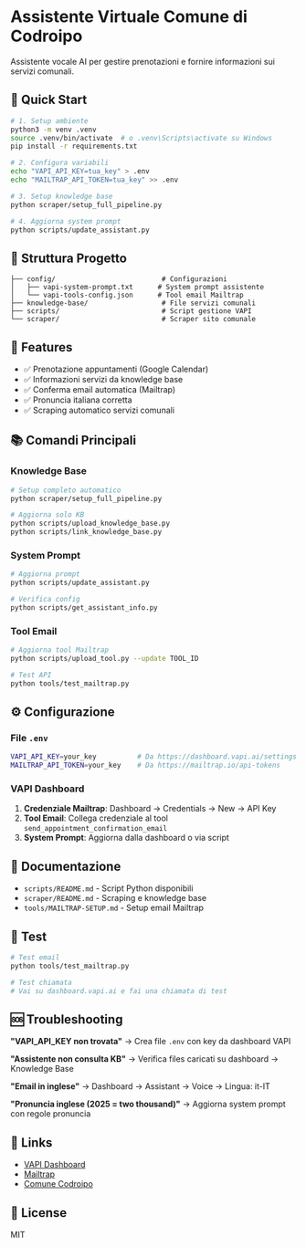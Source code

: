 # Assistente Virtuale Comune di Codroipo

Assistente vocale AI per gestire prenotazioni e fornire informazioni sui servizi comunali.

## 🚀 Quick Start

```bash
# 1. Setup ambiente
python3 -m venv .venv
source .venv/bin/activate  # o .venv\Scripts\activate su Windows
pip install -r requirements.txt

# 2. Configura variabili
echo "VAPI_API_KEY=tua_key" > .env
echo "MAILTRAP_API_TOKEN=tua_key" >> .env

# 3. Setup knowledge base
python scraper/setup_full_pipeline.py

# 4. Aggiorna system prompt
python scripts/update_assistant.py
```

## 📁 Struttura Progetto

```
├── config/                          # Configurazioni
│   ├── vapi-system-prompt.txt      # System prompt assistente
│   └── vapi-tools-config.json      # Tool email Mailtrap
├── knowledge-base/                  # File servizi comunali
├── scripts/                         # Script gestione VAPI
└── scraper/                         # Scraper sito comunale
```

## 🔑 Features

- ✅ Prenotazione appuntamenti (Google Calendar)
- ✅ Informazioni servizi da knowledge base
- ✅ Conferma email automatica (Mailtrap)
- ✅ Pronuncia italiana corretta
- ✅ Scraping automatico servizi comunali

## 📚 Comandi Principali

### Knowledge Base
```bash
# Setup completo automatico
python scraper/setup_full_pipeline.py

# Aggiorna solo KB
python scripts/upload_knowledge_base.py
python scripts/link_knowledge_base.py
```

### System Prompt
```bash
# Aggiorna prompt
python scripts/update_assistant.py

# Verifica config
python scripts/get_assistant_info.py
```

### Tool Email
```bash
# Aggiorna tool Mailtrap
python scripts/upload_tool.py --update TOOL_ID

# Test API
python tools/test_mailtrap.py
```

## ⚙️ Configurazione

### File `.env`
```bash
VAPI_API_KEY=your_key          # Da https://dashboard.vapi.ai/settings
MAILTRAP_API_TOKEN=your_key    # Da https://mailtrap.io/api-tokens
```

### VAPI Dashboard

1. **Credenziale Mailtrap**: Dashboard → Credentials → New → API Key
2. **Tool Email**: Collega credenziale al tool `send_appointment_confirmation_email`
3. **System Prompt**: Aggiorna dalla dashboard o via script

## 📖 Documentazione

- `scripts/README.md` - Script Python disponibili
- `scraper/README.md` - Scraping e knowledge base
- `tools/MAILTRAP-SETUP.md` - Setup email Mailtrap

## 🧪 Test

```bash
# Test email
python tools/test_mailtrap.py

# Test chiamata
# Vai su dashboard.vapi.ai e fai una chiamata di test
```

## 🆘 Troubleshooting

**"VAPI_API_KEY non trovata"**
→ Crea file `.env` con key da dashboard VAPI

**"Assistente non consulta KB"**
→ Verifica files caricati su dashboard → Knowledge Base

**"Email in inglese"**
→ Dashboard → Assistant → Voice → Lingua: it-IT

**"Pronuncia inglese (2025 = two thousand)"**
→ Aggiorna system prompt con regole pronuncia

## 🔗 Links

- [VAPI Dashboard](https://dashboard.vapi.ai)
- [Mailtrap](https://mailtrap.io)
- [Comune Codroipo](https://www.comune.codroipo.ud.it)

## 📝 License

MIT
